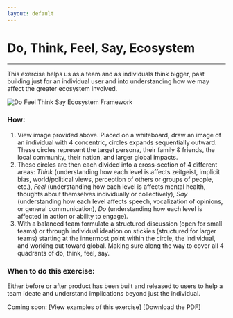 ```yaml
---
layout: default
---
```


# Do, Think, Feel, Say, Ecosystem

* * *

This exercise helps us as a team and as individuals think bigger, past building just for an individual user and into understanding how we may affect the greater ecosystem involved.

![Do Feel Think Say Ecosystem Framework](https://mkdale.github.com/ethics-frameworks/assets/img/DFTS-Ecosystem.jpg "five layer target image with four quadrants in on left right top and bottom")

### How: 

1. View image provided above. Placed on a whiteboard, draw an image of an individual with 4 concentric, circles expands sequentially outward. These circles represent the target persona, their family & friends, the local community, their nation, and larger global impacts. 
2. These circles are then each divided into a cross-section of 4 different areas: _Think_ (understanding how each level is affects zeitgeist, implicit bias, world/political views, perception of others or groups of people, etc.), _Feel_ (understanding how each level is affects mental health, thoughts about themselves individually or collectively), _Say_ (understanding how each level affects speech, vocalization of opinions, or general communication), _Do_ (understanding how each level is affected in action or ability to engage).
3. With a balanced team formulate a structured discussion (open for small teams) or through individual ideation on stickies (structured for larger teams) starting at the innermost point within the circle, the individual, and working out toward global. Making sure along the way to cover all 4 quadrants of do, think, feel, say.

### When to do this exercise: 

Either before or after product has been built and released to users to help a team ideate and understand implications beyond just the individual.

Coming soon:
[View examples of this exercise]
[Download the PDF]